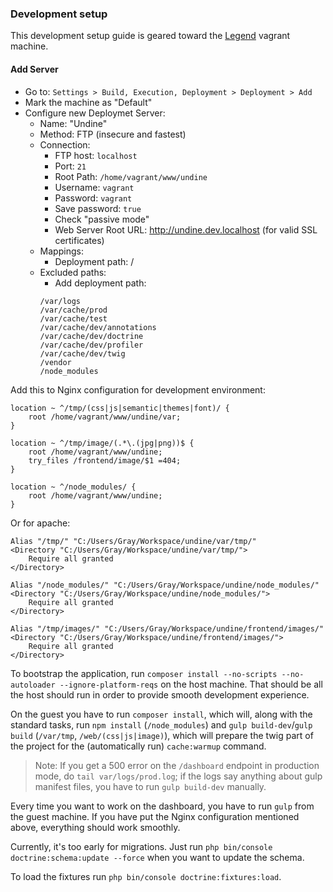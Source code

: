 ### Development setup

This development setup guide is geared toward the [Legend](https://github.com/Briareos/Legend) vagrant machine.

#### Add Server

- Go to: `Settings > Build, Execution, Deployment > Deployment > Add`
- Mark the machine as "Default"
- Configure new Deploymet Server:
    - Name: "Undine"
    - Method: FTP (insecure and fastest)
    - Connection:
        - FTP host: `localhost`
        - Port: `21`
    	- Root Path: `/home/vagrant/www/undine`
    	- Username: `vagrant`
    	- Password: `vagrant`
    	- Save password: `true`
    	- Check "passive mode"
    	- Web Server Root URL: http://undine.dev.localhost (for valid SSL certificates)
    - Mappings:
    	- Deployment path: /
    - Excluded paths:
    	- Add deployment path:
    	```
    	/var/logs
    	/var/cache/prod
    	/var/cache/test
    	/var/cache/dev/annotations
    	/var/cache/dev/doctrine
    	/var/cache/dev/profiler
    	/var/cache/dev/twig
    	/vendor
    	/node_modules
    	```

Add this to Nginx configuration for development environment:

    location ~ ^/tmp/(css|js|semantic|themes|font)/ {
        root /home/vagrant/www/undine/var;
    }

    location ~ ^/tmp/image/(.*\.(jpg|png))$ {
        root /home/vagrant/www/undine;
        try_files /frontend/image/$1 =404;
    }

    location ~ ^/node_modules/ {
        root /home/vagrant/www/undine;
    }

Or for apache:

    Alias "/tmp/" "C:/Users/Gray/Workspace/undine/var/tmp/"
    <Directory "C:/Users/Gray/Workspace/undine/var/tmp/">
        Require all granted
    </Directory>
    
    Alias "/node_modules/" "C:/Users/Gray/Workspace/undine/node_modules/"
    <Directory "C:/Users/Gray/Workspace/undine/node_modules/">
        Require all granted
    </Directory>
    
    Alias "/tmp/images/" "C:/Users/Gray/Workspace/undine/frontend/images/"
    <Directory "C:/Users/Gray/Workspace/undine/frontend/images/">
        Require all granted
    </Directory>


To bootstrap the application, run `composer install --no-scripts --no-autoloader --ignore-platform-reqs` on the host machine.
That should be all the host should run in order to provide smooth development experience.

On the guest you have to run `composer install`, which will, along with the standard tasks, run `npm install`
(`/node_modules`) and `gulp build-dev`/`gulp build` (`/var/tmp`, `/web/(css|js|image)`), which will prepare the twig part of the project for
the (automatically run) `cache:warmup` command.

>Note: If you get a 500 error on the `/dashboard` endpoint in production mode, do `tail var/logs/prod.log`; if the
logs say anything about gulp manifest files, you have to run `gulp build-dev` manually.

Every time you want to work on the dashboard, you have to run `gulp` from the guest machine. If you have put the Nginx
configuration mentioned above, everything should work smoothly.

Currently, it's too early for migrations. Just run `php bin/console doctrine:schema:update --force` when you want to
update the schema.

To load the fixtures run `php bin/console doctrine:fixtures:load`.

